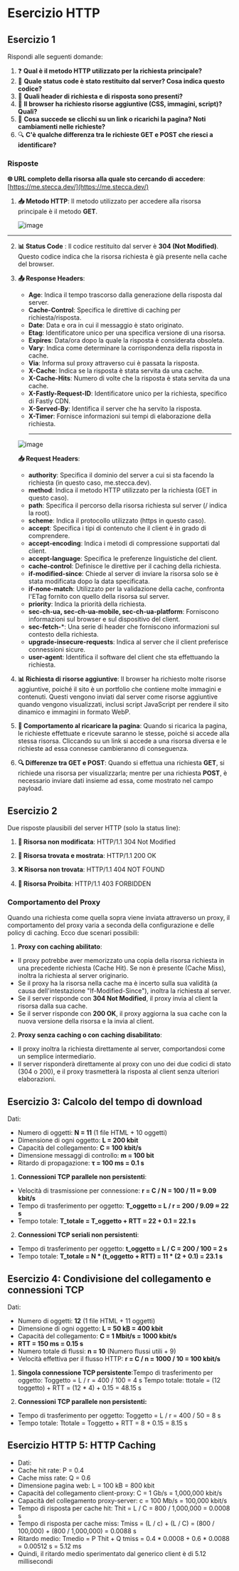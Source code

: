 # Esercizio HTTP

## Esercizio 1

Rispondi alle seguenti domande:

1. ❓ **Qual è il metodo HTTP utilizzato per la richiesta principale?**
2. 📄 **Quale status code è stato restituito dal server? Cosa indica questo codice?**
3. 📑 **Quali header di richiesta e di risposta sono presenti?**
4. 📸 **Il browser ha richiesto risorse aggiuntive (CSS, immagini, script)? Quali?**
5. 🔄 **Cosa succede se clicchi su un link o ricarichi la pagina? Noti cambiamenti nelle richieste?**
6. 🔍 **C'è qualche differenza tra le richieste GET e POST che riesci a identificare?**

### Risposte

**🌐 URL completo della risorsa alla quale sto cercando di accedere**: [https://me.stecca.dev/](https://me.stecca.dev/)

1. **📥 Metodo HTTP**: Il metodo utilizzato per accedere alla risorsa principale è il metodo **GET**. 

    ![image](https://github.com/user-attachments/assets/e25faabd-3575-4bc2-a59c-f697860a56a4)
<hr>

2. **📊 Status Code** : Il codice restituito dal server è **304 (Not Modified)**. Questo codice indica che la risorsa richiesta è già presente nella cache del browser.

3. **📤 Response Headers**:
   - **Age**: Indica il tempo trascorso dalla generazione della risposta dal server.
   - **Cache-Control**: Specifica le direttive di caching per richiesta/risposta.
   - **Date**: Data e ora in cui il messaggio è stato originato.
   - **Etag**: Identificatore unico per una specifica versione di una risorsa.
   - **Expires**: Data/ora dopo la quale la risposta è considerata obsoleta.
   - **Vary**: Indica come determinare la corrispondenza della risposta in cache.
   - **Via**: Informa sul proxy attraverso cui è passata la risposta.
   - **X-Cache**: Indica se la risposta è stata servita da una cache.
   - **X-Cache-Hits**: Numero di volte che la risposta è stata servita da una cache.
   - **X-Fastly-Request-ID**: Identificatore unico per la richiesta, specifico di Fastly CDN.
   - **X-Served-By**: Identifica il server che ha servito la risposta.
   - **X-Timer**: Fornisce informazioni sui tempi di elaborazione della richiesta.
     <hr>
   ![image](https://github.com/user-attachments/assets/b99532cf-c211-4acd-8343-3d1c15851fcc)

   **📥 Request Headers**:
   - **authority**: Specifica il dominio del server a cui si sta facendo la richiesta (in questo caso, me.stecca.dev).
   - **method**: Indica il metodo HTTP utilizzato per la richiesta (GET in questo caso).
   - **path**: Specifica il percorso della risorsa richiesta sul server (/ indica la root).
   - **scheme**: Indica il protocollo utilizzato (https in questo caso).
   - **accept**: Specifica i tipi di contenuto che il client è in grado di comprendere.
   - **accept-encoding**: Indica i metodi di compressione supportati dal client.
   - **accept-language**: Specifica le preferenze linguistiche del client.
   - **cache-control**: Definisce le direttive per il caching della richiesta.
   - **if-modified-since**: Chiede al server di inviare la risorsa solo se è stata modificata dopo la data specificata.
   - **if-none-match**: Utilizzato per la validazione della cache, confronta l'ETag fornito con quello della risorsa sul server.
   - **priority**: Indica la priorità della richiesta.
   - **sec-ch-ua, sec-ch-ua-mobile, sec-ch-ua-platform**: Forniscono informazioni sul browser e sul dispositivo del client.
   - **sec-fetch-***: Una serie di header che forniscono informazioni sul contesto della richiesta.
   - **upgrade-insecure-requests**: Indica al server che il client preferisce connessioni sicure.
   - **user-agent**: Identifica il software del client che sta effettuando la richiesta.

4. **📊 Richiesta di risorse aggiuntive**: Il browser ha richiesto molte risorse aggiuntive, poiché il sito è un portfolio che contiene molte immagini e contenuti. Questi vengono inviati dal server come risorse aggiuntive quando vengono visualizzati, inclusi script JavaScript per rendere il sito dinamico e immagini in formato WebP.

5. **🔄 Comportamento al ricaricare la pagina**: Quando si ricarica la pagina, le richieste effettuate e ricevute saranno le stesse, poiché si accede alla stessa risorsa. Cliccando su un link si accede a una risorsa diversa e le richieste ad essa connesse cambieranno di conseguenza.

6. **🔍 Differenze tra GET e POST**: Quando si effettua una richiesta **GET**, si richiede una risorsa per visualizzarla; mentre per una richiesta **POST**, è necessario inviare dati insieme ad essa, come mostrato nel campo payload.

## Esercizio 2

Due risposte plausibili del server HTTP (solo la status line):

1. **📄 Risorsa non modificata**:
HTTP/1.1 304 Not Modified


2. **📁 Risorsa trovata e mostrata**:
HTTP/1.1 200 OK


3. **❌ Risorsa non trovata**:
HTTP/1.1 404 NOT FOUND


4. **🚫 Risorsa Proibita**:
HTTP/1.1 403 FORBIDDEN



### Comportamento del Proxy

Quando una richiesta come quella sopra viene inviata attraverso un proxy, il comportamento del proxy varia a seconda della configurazione e delle policy di caching. Ecco due scenari possibili:

1. **Proxy con caching abilitato**:
- Il proxy potrebbe aver memorizzato una copia della risorsa richiesta in una precedente richiesta (Cache Hit). Se non è presente (Cache Miss), inoltra la richiesta al server originario.
- Se il proxy ha la risorsa nella cache ma è incerto sulla sua validità (a causa dell'intestazione "If-Modified-Since"), inoltra la richiesta al server.
- Se il server risponde con **304 Not Modified**, il proxy invia al client la risorsa dalla sua cache.
- Se il server risponde con **200 OK**, il proxy aggiorna la sua cache con la nuova versione della risorsa e la invia al client.

2. **Proxy senza caching o con caching disabilitato**:
- Il proxy inoltra la richiesta direttamente al server, comportandosi come un semplice intermediario.
- Il server risponderà direttamente al proxy con uno dei due codici di stato (304 o 200), e il proxy trasmetterà la risposta al client senza ulteriori elaborazioni.

## Esercizio 3: Calcolo del tempo di download

Dati:
- Numero di oggetti: **N = 11** (1 file HTML + 10 oggetti)
- Dimensione di ogni oggetto: **L = 200 kbit**
- Capacità del collegamento: **C = 100 kbit/s**
- Dimensione messaggi di controllo: **m = 100 bit**
- Ritardo di propagazione: **τ = 100 ms = 0.1 s**

1. **Connessioni TCP parallele non persistenti**:
- Velocità di trasmissione per connessione: **r = C / N = 100 / 11 ≈ 9.09 kbit/s**
- Tempo di trasferimento per oggetto: **T_oggetto = L / r = 200 / 9.09 ≈ 22 s**
- Tempo totale: **T_totale = T_oggetto + RTT = 22 + 0.1 = 22.1 s**

2. **Connessioni TCP seriali non persistenti**:
- Tempo di trasferimento per oggetto: **t_oggetto = L / C = 200 / 100 = 2 s**
- Tempo totale: **T_totale = N * (t_oggetto + RTT) = 11 * (2 + 0.1) = 23.1 s**

## Esercizio 4: Condivisione del collegamento e connessioni TCP

Dati:
- Numero di oggetti: **12** (1 file HTML + 11 oggetti)
- Dimensione di ogni oggetto: **L = 50 kB = 400 kbit**
- Capacità del collegamento: **C = 1 Mbit/s = 1000 kbit/s**
- **RTT = 150 ms = 0.15 s**
- Numero totale di flussi: **n = 10** (Numero flussi utili + 9)
- Velocità effettiva per il flusso HTTP: **r = C / n = 1000 / 10 = 100 kbit/s**

1. **Singola connessione TCP persistente**:Tempo di trasferimento per oggetto: Toggetto = L / r = 400 / 100 = 4 s
   Tempo totale: ttotale = (12 toggetto) + RTT = (12 * 4) + 0.15 = 48.15 s

2.  **Connessioni TCP parallele non persistenti:**
 - Tempo di trasferimento per oggetto: Toggetto = L / r = 400 / 50 = 8 s
-  Tempo totale: Ttotale = Toggetto + RTT = 8 + 0.15 = 8.15 s 

  
  ## Esercizio HTTP 5:  HTTP Caching
-  Dati:
 -  Cache hit rate: P = 0.4
 - Cache miss rate: Q = 0.6
-   Dimensione pagina web: L = 100 kB = 800 kbit
 -  Capacità del collegamento client-proxy: C = 1 Gb/s = 1,000,000 kbit/s
 -  Capacità del collegamento proxy-server: c = 100 Mb/s = 100,000 kbit/s
 -  Tempo di risposta per cache hit: Thit = L / C = 800 / 1,000,000 = 0.0008 s
 -  Tempo di risposta per cache miss: Tmiss = (L / c) + (L / C) = (800 / 100,000) + (800 / 1,000,000) = 0.0088 s
  - Ritardo medio: Tmedio = P Thit + Q tmiss = 0.4 * 0.0008 + 0.6 * 0.0088 = 0.00512 s = 5.12 ms
  - Quindi, il ritardo medio sperimentato dal generico client è di 5.12 millisecondi



